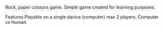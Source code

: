 Rock, paper csissors game.
Simple game created for learning purposes.

Features
Playable on a single davice (computer)
max 2 players. Computer vs Human
